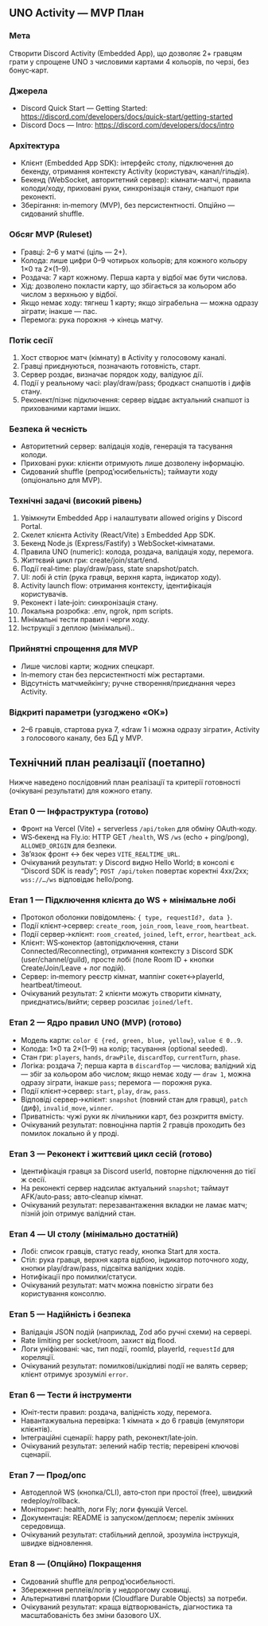 ## UNO Activity — MVP План

### Мета
Створити Discord Activity (Embedded App), що дозволяє 2+ гравцям грати у спрощене UNO з числовими картами 4 кольорів, по черзі, без бонус‑карт.

### Джерела
- Discord Quick Start — Getting Started: https://discord.com/developers/docs/quick-start/getting-started
- Discord Docs — Intro: https://discord.com/developers/docs/intro

### Архітектура
- Клієнт (Embedded App SDK): інтерфейс столу, підключення до бекенду, отримання контексту Activity (користувач, канал/гільдія).
- Бекенд (WebSocket, авторитетний сервер): кімнати-матчі, правила колоди/ходу, приховані руки, синхронізація стану, снапшот при реконекті.
- Зберігання: in‑memory (MVP), без персистентності. Опційно — сидований shuffle.

### Обсяг MVP (Ruleset)
- Гравці: 2–6 у матчі (ціль — 2+).
- Колода: лише цифри 0–9 чотирьох кольорів; для кожного кольору 1×0 та 2×(1–9).
- Роздача: 7 карт кожному. Перша карта у відбої має бути числова.
- Хід: дозволено покласти карту, що збігається за кольором або числом з верхньою у відбої.
- Якщо немає ходу: тягнеш 1 карту; якщо зіграбельна — можна одразу зіграти; інакше — пас.
- Перемога: рука порожня → кінець матчу.

### Потік сесії
1. Хост створює матч (кімнату) в Activity у голосовому каналі.
2. Гравці приєднуються, позначають готовність, старт.
3. Сервер роздає, визначає порядок ходу, валідуює дії.
4. Події у реальному часі: play/draw/pass; бродкаст снапшотів і дифів стану.
5. Реконект/пізнє підключення: сервер віддає актуальний снапшот із прихованими картами інших.

### Безпека й чесність
- Авторитетний сервер: валідація ходів, генерація та тасування колоди.
- Приховані руки: клієнти отримують лише дозволену інформацію.
- Сидований shuffle (репрод’юсибельність); таймаути ходу (опціонально для MVP).

### Технічні задачі (високий рівень)
1. Увімкнути Embedded App і налаштувати allowed origins у Discord Portal.
2. Скелет клієнта Activity (React/Vite) з Embedded App SDK.
3. Бекенд Node.js (Express/Fastify) з WebSocket‑кімнатами.
4. Правила UNO (numeric): колода, роздача, валідація ходу, перемога.
5. Життєвий цикл гри: create/join/start/end.
6. Події real‑time: play/draw/pass, state snapshot/patch.
7. UI: лобі й стіл (рука гравця, верхня карта, індикатор ходу).
8. Activity launch flow: отримання контексту, ідентифікація користувачів.
9. Реконект і late‑join: синхронізація стану.
10. Локальна розробка: .env, ngrok, npm scripts.
11. Мінімальні тести правил і черги ходу.
12. Інструкції з деплою (мінімальні)..

### Прийнятні спрощення для MVP
- Лише числові карти; жодних спецкарт.
- In‑memory стан без персистентності між рестартами.
- Відсутність матчмейкінгу; ручне створення/приєднання через Activity.

### Відкриті параметри (узгоджено «ОК»)
- 2–6 гравців, стартова рука 7, «draw 1 і можна одразу зіграти», Activity з голосового каналу, без БД у MVP.



## Технічний план реалізації (поетапно)

Нижче наведено послідовний план реалізації та критерії готовності (очікувані результати) для кожного етапу.

### Етап 0 — Інфраструктура (готово)
- Фронт на Vercel (Vite) + serverless `/api/token` для обміну OAuth‑коду.
- WS‑бекенд на Fly.io: HTTP GET `/health`, WS `/ws` (echo + ping/pong), `ALLOWED_ORIGIN` для безпеки.
- Зв’язок фронт ↔ бек через `VITE_REALTIME_URL`.
- Очікуваний результат: у Discord видно Hello World; в консолі є “Discord SDK is ready”; `POST /api/token` повертає коректні 4xx/2xx; `wss://…/ws` відповідає hello/pong.

### Етап 1 — Підключення клієнта до WS + мінімальне лобі
- Протокол оболонки повідомлень: `{ type, requestId?, data }`.
- Події клієнт→сервер: `create_room`, `join_room`, `leave_room`, `heartbeat`.
- Події сервер→клієнт: `room_created`, `joined`, `left`, `error`, `heartbeat_ack`.
- Клієнт: WS‑конектор (автопідключення, стани Connected/Reconnecting), отримання контексту з Discord SDK (user/channel/guild), просте лобі (поле Room ID + кнопки Create/Join/Leave + лог подій).
- Сервер: in‑memory реєстр кімнат, маппінг сокет↔playerId, heartbeat/timeout.
- Очікуваний результат: 2 клієнти можуть створити кімнату, приєднатись/вийти; сервер розсилає `joined/left`.

### Етап 2 — Ядро правил UNO (MVP) (готово)
- Модель карти: `color ∈ {red, green, blue, yellow}`, `value ∈ 0..9`.
- Колода: 1×0 та 2×(1–9) на колір; тасування (optional seeded).
- Стан гри: `players`, `hands`, `drawPile`, `discardTop`, `currentTurn`, `phase`.
- Логіка: роздача 7; перша карта в `discardTop` — числова; валідний хід — збіг за кольором або числом; якщо немає ходу — `draw 1`, можна одразу зіграти, інакше `pass`; перемога — порожня рука.
- Події клієнт→сервер: `start`, `play`, `draw`, `pass`.
- Відповіді сервер→клієнт: `snapshot` (повний стан для гравця), `patch` (диф), `invalid_move`, `winner`.
- Приватність: чужі руки як лічильники карт, без розкриття вмісту.
- Очікуваний результат: повноцінна партія 2 гравців проходить без помилок локально й у проді.

### Етап 3 — Реконект і життєвий цикл сесій (готово)
- Ідентифікація гравця за Discord userId, повторне підключення до тієї ж сесії.
- На реконекті сервер надсилає актуальний `snapshot`; таймаут AFK/auto‑pass; авто‑cleanup кімнат.
- Очікуваний результат: перезавантаження вкладки не ламає матч; пізній join отримує валідний стан.

### Етап 4 — UI столу (мінімально достатній)
- Лобі: список гравців, статус ready, кнопка Start для хоста.
- Стіл: рука гравця, верхня карта відбою, індикатор поточного ходу, кнопки play/draw/pass, підсвітка валідних ходів.
- Нотифікації про помилки/статуси.
- Очікуваний результат: матч можна повністю зіграти без користування консоллю.

### Етап 5 — Надійність і безпека
- Валідація JSON подій (наприклад, Zod або ручні схеми) на сервері.
- Rate limiting per socket/room, захист від flood.
- Логи уніфіковані: час, тип події, roomId, playerId, `requestId` для кореляції.
- Очікуваний результат: помилкові/шкідливі події не валять сервер; клієнт отримує зрозумілі `error`.

### Етап 6 — Тести й інструменти
- Юніт‑тести правил: роздача, валідність ходу, перемога.
- Навантажувальна перевірка: 1 кімната × до 6 гравців (емулятори клієнтів).
- Інтеграційні сценарії: happy path, реконект/late‑join.
- Очікуваний результат: зелений набір тестів; перевірені ключові сценарії.

### Етап 7 — Прод/опс
- Автодеплой WS (кнопка/CLI), авто‑стоп при простої (free), швидкий redeploy/rollback.
- Моніторинг: health, логи Fly; логи функцій Vercel.
- Документація: README із запуском/деплоєм; перелік змінних середовища.
- Очікуваний результат: стабільний деплой, зрозуміла інструкція, швидке відновлення.

### Етап 8 — (Опційно) Покращення
- Сидований shuffle для репрод’юсибельності.
- Збереження реплеїв/логів у недорогому сховищі.
- Альтернативні платформи (Cloudflare Durable Objects) за потреби.
- Очікуваний результат: краща відтворюваність, діагностика та масштабованість без зміни базового UX.
